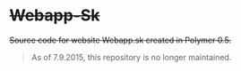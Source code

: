 # ~~Webapp-Sk~~
~~Source code for website Webapp.sk created in Polymer 0.5.~~

> As of 7.9.2015, this repository is no longer maintained.

